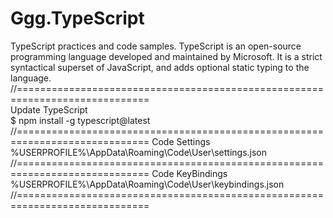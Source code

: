 # Ggg.TypeScript

TypeScript practices and code samples. TypeScript is an open-source programming language developed and maintained by Microsoft. It is a strict syntactical superset of JavaScript, and adds optional static typing to the language.
//=============================================================================  
Update TypeScript  
$ npm install -g typescript@latest
//=============================================================================
Code Settings
%USERPROFILE%\AppData\Roaming\Code\User\settings.json  
//=============================================================================
Code KeyBindings  
%USERPROFILE%\AppData\Roaming\Code\User\keybindings.json
//=============================================================================
